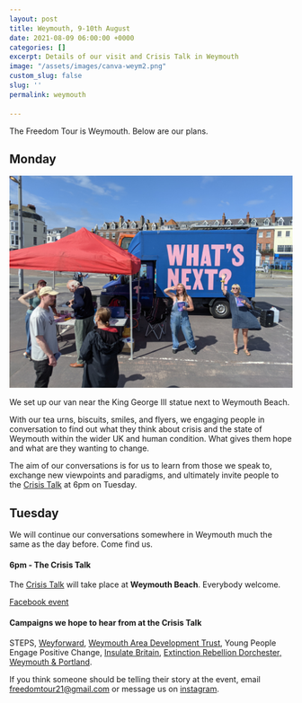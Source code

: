```yaml
---
layout: post
title: Weymouth, 9-10th August
date: 2021-08-09 06:00:00 +0000
categories: []
excerpt: Details of our visit and Crisis Talk in Weymouth
image: "/assets/images/canva-weym2.png"
custom_slug: false
slug: ''
permalink: weymouth

---
```

The Freedom Tour is  Weymouth. Below are our plans.

## Monday

![](/assets/images/pxl_20210809_101548142.jpg)

We set up our van near the King George III statue next to Weymouth Beach.

With our tea urns, biscuits, smiles, and flyers, we engaging people in conversation to find out what they think about crisis and the state of Weymouth within the wider UK and human condition. What gives them hope and what are they wanting to change.

The aim of our conversations is for us to learn from those we speak to, exchange new viewpoints and paradigms, and ultimately invite people to the [Crisis Talk](freedomtour.uk/crisis-talk) at 6pm on Tuesday.

## Tuesday

We will continue our conversations somewhere in Weymouth much the same as the day before. Come find us.

#### 6pm - The Crisis Talk

The [Crisis Talk](freedomtour.uk/crisis-talk) will take place at **Weymouth Beach**. Everybody welcome.

[Facebook event](https://www.facebook.com/events/675371890524016)

#### Campaigns we hope to hear from at the Crisis Talk

STEPS, [Weyforward](https://www.weyforward.net/), [Weymouth Area Development Trust](https://wadt.org.uk/), Young People Engage Positive Change, [Insulate Britain](https://www.insulatebritain.com/), [Extinction Rebellion Dorchester, Weymouth & Portland](https://www.facebook.com/xrdorchesterweymouthportland/).

If you think someone should be telling their story at the event, email freedomtour21@gmail.com or message us on [instagram](https://www.instagram.com/freedomtour21).